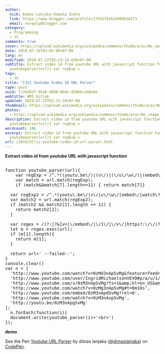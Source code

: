 ```yaml
---
author:
  nick: Dimas Lanjaka Kumala Indra
  link: https://www.blogger.com/profile/17555754514989936273
  email: noreply@blogger.com
category:
  - Programming
  - JS
comments: true
cover: https://upload.wikimedia.org/wikipedia/commons/thumb/a/ac/No_image_available.svg/2048px-No_image_available.svg.png
date: 2019-07-16T03:03:00+07:00
lang: en
modified: 2019-07-22T03:23:18.030+07:00
subtitle: Extract video id from youtube URL with javascript function function
  youtubeparser(url){ var regExp =
tags:
  - JS
title: "[JS] Youtube Video ID URL Parser"
type: post
uuid: fc26a82f-95a0-4888-8b4e-d28bbc248a4e
webtitle: WMI Gitlab
updated: 2019-07-22T03:23:18+07:00
thumbnail: https://upload.wikimedia.org/wikipedia/commons/thumb/a/ac/No_image_available.svg/2048px-No_image_available.svg.png
photos:
  - https://upload.wikimedia.org/wikipedia/commons/thumb/a/ac/No_image_available.svg/2048px-No_image_available.svg.png
description: Extract video id from youtube URL with javascript function function
  youtubeparser(url){ var regExp =
wordcount: 186
excerpt: Extract video id from youtube URL with javascript function function
  youtubeparser(url){ var regExp =
url: /2019/07/js-youtube-video-id-url-parser.html
---
```


<div dir="ltr" trbidi="on"><b>Extract video id from youtube URL with javascript function</b> <pre><br>function youtube_parser(url){<br>    var regExp = /^.*((youtu.be\/)|(v\/)|(\/u\/\w\/)|(embed\/)|(watch\?))\??v?=?([^#\&amp;\?]*).*/;<br>    var match = url.match(regExp);<br>    if (match&amp;&amp;match[7].length==11) { return match[7]}<br>  <br>  var regExp2 = /^.*(youtu\.be\/|v\/|u\/\w\/|embed\/|watch\?v=|\&amp;v=)([^#\&amp;\?]*).*/;<br>  var match2 = url.match(regExp2);<br>  if (match2 &amp;&amp; match2[2].length == 11) {<br>    return match2[2];<br>  }<br>  <br>  var regex = /(?:[?&amp;]v=|\/embed\/|\/1\/|\/v\/|https?:\/\/(?:www\.)?youtu\.be\/)([^&amp;\n?#]+)/gm;<br>  let m = regex.exec(url);<br>  if (m[1].length){<br>    return m[1];<br>  }<br>  <br>  return url+' --failed--';<br>}<br>console.clear()<br>var n = [<br>  'http://www.youtube.com/watch?v=0zMd3nApSvMg&amp;feature=feedrec_grec_index', <br>  'http://www.youtube.com/user/IngridMichaelsonVEVO#p/a/u/1/QdK8U-VIH_o', <br>  'http://www.youtube.com/v/0zM3nApSvMg?fs=1&amp;amp;hl=en_US&amp;amp;rel=0',<br>  'http://www.youtube.com/watch?v=0zMg3nApSvMg#t=0m10s',<br>  'http://www.youtube.com/embed/0zM3nApdSvMg?rel=0',<br>  'http://www.youtube.com/watch?v=0zM3nAxpSvMg',<br>  'http://youtu.be/0zM3nApgSvMg'<br>];<br>  n.forEach(function(i){<br>  document.write(youtube_parser(i)+'&lt;br&gt;')<br>});<br></pre> <b>demo</b><p class="codepen" data-height="265" data-theme-id="0" data-default-tab="js,result" data-user="dimaslanjaka" data-slug-hash="BggxgP" data-pen-title="Youtube URL Parser">  <span>See the Pen <a href="https://codepen.io/dimaslanjaka/pen/BggxgP/" rel="noopener noreferer nofollow">  Youtube URL Parser</a> by dimas lanjaka (<a href="https://codepen.io/dimaslanjaka" rel="noopener noreferer nofollow">@dimaslanjaka</a>)   on <a href="https://codepen.io" rel="noopener noreferer nofollow">CodePen</a>.</span></p><script async="" src="https://static.codepen.io/assets/embed/ei.js"></script></div>